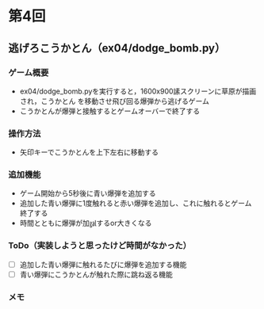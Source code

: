 # 第4回
## 逃げろこうかとん（ex04/dodge_bomb.py）
### ゲーム概要
- ex04/dodge_bomb.pyを実行すると，1600x900䛾スクリーンに草原が描画され，こうかとん
を移動させ飛び回る爆弾から逃げるゲーム
- こうかとんが爆弾と接触するとゲームオーバーで終了する
### 操作方法
- 矢印キーでこうかとんを上下左右に移動する
### 追加機能
- ゲーム開始から5秒後に青い爆弾を追加する
- 追加した青い爆弾に1度触れると赤い爆弾を追加し、これに触れるとゲーム終了する
- 時間とともに爆弾が加㏿するor大きくなる
### ToDo（実装しようと思ったけど時間がなかった）
- [ ] 追加した青い爆弾に触れるたびに爆弾を追加する機能
- [ ] 青い爆弾にこうかとんが触れた際に跳ね返る機能
### メモ
